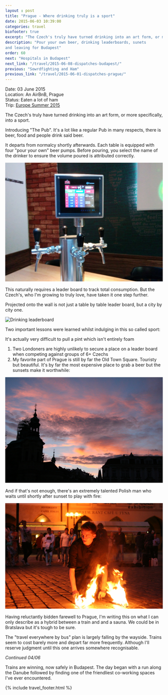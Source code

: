 ```yaml
---
layout : post
title: "Prague - Where drinking truly is a sport"
date: 2015-06-03 10:39:00
categories: travel
biofooter: true
excerpt: "The Czech's truly have turned drinking into an art form, or more specifically, into a sport. Introducing 'The Pub'. It's a lot like a regular Pub in many respects, there is beer, food and people drink said beer. There normalcy ends."
description: "Pour your own beer, drinking leaderboards, sunets
and leaving for Budapest" 
order: 60
next: "Hospitals in Budapest"
next_link: "/travel/2015-06-08-dispatches-budapest/"
previous: "Sowrdfighting and Ham"
previous_link: "/travel/2015-06-01-dispatches-prague/"
---
```


Date: 03 June 2015<br/>
Location: An AirBnB, Prague<br/>
Status: Eaten a lot of ham<br/>
Trip: [Europe Summer 2015](/travel/2015-europe-trip-plan/)

The Czech's truly have turned drinking into an art form, or more specifically, into a sport.

Introducing "The Pub". It's a lot like a regular Pub in many respects, there is beer, food and people drink said beer.

It departs from normalcy shortly afterwards. Each table is equipped with four "pour your own" beer pumps. Before pouring, you select the name of the drinker to ensure the volume poured is attributed correctly.

![Pour your own beer](/assets/images/travel/prague/pumps.jpg)

This naturally requires a leader board to track total
consumption. But the Czech's, who I'm growing to truly love, have taken it one step further.

Projected onto the wall is not just a table by table leader board, but a city by city one.

![Drinking leaderboard](/assets/images/travel/prague/leaderboard.jpg")

Two important lessons were learned whilst indulging in this so called
sport:

It's actually very difficult to pull a pint which isn't entirely
foam

1. Two Londoners are highly unlikely to secure a place on a leader
board when competing against groups of 6+ Czechs
1. My favorite part of Prague is still by far the Old Town Square.
Touristy but beautiful. It's by far the most expensive place to grab a
beer but the sunsets make it worthwhile:

![Sunset](/assets/images/travel/prague/sunset.jpg)

And if that's not enough, there's an extremely talented Polish man who
waits until shortly after sunset to play with fire:

![Fire show](/assets/images/travel/prague/fire.jpg)

Having reluctantly bidden farewell to Prague, I'm writing this on what I
can only describe as a hybrid between a train and and a sauna. We could
be in Bratslava but it's tough to be sure.

The "travel everywhere by bus" plan is largely falling by the wayside.
Trains seem to cost barely more and depart far more frequently.
Although I'll reserve judgment until this one arrives somewhere
recognisable.

_Continued 04/06_

Trains are winning, now safely in Budapest. The day began with a run
along the Danube followed by finding one of the friendliest co-working
spaces I've ever encountered.

{% include travel_footer.html %}
